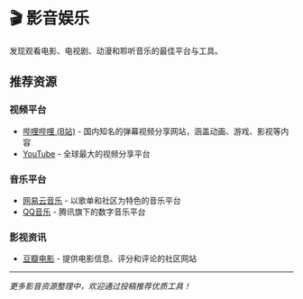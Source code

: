 # 🎬 影音娱乐

发现观看电影、电视剧、动漫和聆听音乐的最佳平台与工具。

## 推荐资源

### 视频平台
- [哔哩哔哩 (B站)](https://www.bilibili.com/) - 国内知名的弹幕视频分享网站，涵盖动画、游戏、影视等内容
- [YouTube](https://www.youtube.com/) - 全球最大的视频分享平台

### 音乐平台
- [网易云音乐](https://music.163.com/) - 以歌单和社区为特色的音乐平台
- [QQ音乐](https://y.qq.com/) - 腾讯旗下的数字音乐平台

### 影视资讯
- [豆瓣电影](https://movie.douban.com/) - 提供电影信息、评分和评论的社区网站

---

*更多影音资源整理中，欢迎通过投稿推荐优质工具！*